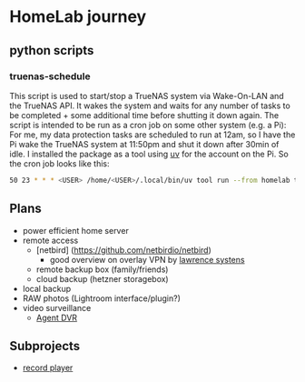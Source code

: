# HomeLab journey
## python scripts
### truenas-schedule
This script is used to start/stop a TrueNAS system via Wake-On-LAN and the TrueNAS API.
It wakes the system and waits for any number of tasks to be completed + some additional time before shutting it down again.
The script is intended to be run as a cron job on some other system (e.g. a Pi):
For me, my data protection tasks are scheduled to run at 12am, so I have the Pi wake the TrueNAS system at 11:50pm and shut it down after 30min of idle. I installed the package as a tool using [uv](https://github.com/astral-sh/uv) for the <USER> account on the Pi. So the cron job looks like this:
```bash
50 23 * * * <USER> /home/<USER>/.local/bin/uv tool run --from homelab truenas-schedule --log /home/<USER>/truenas_primary.log --ip "<TRUENAS_IP>" --mac "<TRUENAS_MAC>" --api-key "<API_KEY>" --interval 60 --threshold 1800
```
## Plans

- power efficient home server
- remote access
  - [netbird]
(https://github.com/netbirdio/netbird)
    - good overview on overlay VPN by [lawrence systens](https://youtu.be/eCXl09h7lqo)
  - remote backup box (family/friends)
  - cloud backup (hetzner storagebox)
- local backup
 - RAW photos (Lightroom interface/plugin?)
 - video surveillance
   - [Agent DVR](https://www.ispyconnect.com/docs/agent/about)

## Subprojects
- [record player](recordplayer.md)
